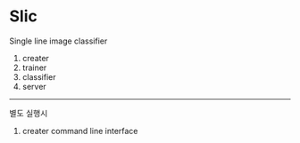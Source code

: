 # Slic
Single line image classifier

1. creater
2. trainer
3. classifier
4. server

---
별도 실행시
1. creater
command line interface
